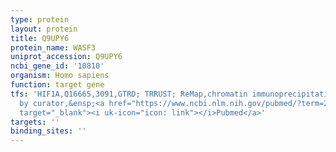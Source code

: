```yaml
---
type: protein
layout: protein
title: Q9UPY6
protein_name: WASF3
uniprot_accession: Q9UPY6
ncbi_gene_id: '10810'
organism: Homo sapiens
function: target gene
tfs: 'HIF1A,Q16665,3091,GTRD; TRRUST; ReMap,chromatin immunoprecipitation assay; inferred
  by curator,&ensp;<a href="https://www.ncbi.nlm.nih.gov/pubmed/?term=22581642%5Buid%5D"
  target="_blank"><i uk-icon="icon: link"></i>Pubmed</a>'
targets: ''
binding_sites: ''
---
```

